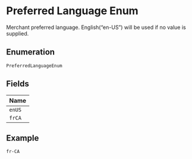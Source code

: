 
# Preferred Language Enum

Merchant preferred language. English(“en-US”) will be used if no value is supplied.

## Enumeration

`PreferredLanguageEnum`

## Fields

| Name |
|  --- |
| `enUS` |
| `frCA` |

## Example

```
fr-CA
```


